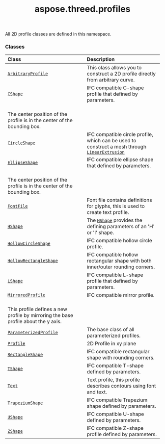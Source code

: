 ﻿---
title: aspose.threed.profiles
second_title: Aspose.3D for Python via .NET API References
description: 
type: docs
weight: 10
url: /python-net/aspose.threed.profiles/
is_root: false
---

All 2D profile classes are defined in this namespace.

### Classes
| Class | Description |
| :- | :- |
| [`ArbitraryProfile`](/3d/python-net/aspose.threed.profiles/arbitraryprofile) | This class allows you to construct a 2D profile directly from arbitrary curve. |
| [`CShape`](/3d/python-net/aspose.threed.profiles/cshape) | IFC compatible C-shape profile that defined by parameters.<br/>The center position of the profile is in the center of the bounding box. |
| [`CircleShape`](/3d/python-net/aspose.threed.profiles/circleshape) | IFC compatible circle profile, which can be used to construct a mesh through [`LinearExtrusion`](/3d/python-net/aspose.threed.entities/linearextrusion) |
| [`EllipseShape`](/3d/python-net/aspose.threed.profiles/ellipseshape) | IFC compatible ellipse shape that defined by parameters.<br/>The center position of the profile is in the center of the bounding box. |
| [`FontFile`](/3d/python-net/aspose.threed.profiles/fontfile) | Font file contains definitions for glyphs, this is used to create text profile. |
| [`HShape`](/3d/python-net/aspose.threed.profiles/hshape) | The [`HShape`](/3d/python-net/aspose.threed.profiles/hshape) provides the defining parameters of an 'H' or 'I' shape. |
| [`HollowCircleShape`](/3d/python-net/aspose.threed.profiles/hollowcircleshape) | IFC compatible hollow circle profile. |
| [`HollowRectangleShape`](/3d/python-net/aspose.threed.profiles/hollowrectangleshape) | IFC compatible hollow rectangular shape with both inner/outer rounding corners. |
| [`LShape`](/3d/python-net/aspose.threed.profiles/lshape) | IFC compatible L-shape profile that defined by parameters. |
| [`MirroredProfile`](/3d/python-net/aspose.threed.profiles/mirroredprofile) | IFC compatible mirror profile.<br/>This profile defines a new profile by mirroring the base profile about the y axis. |
| [`ParameterizedProfile`](/3d/python-net/aspose.threed.profiles/parameterizedprofile) | The base class of all parameterized profiles. |
| [`Profile`](/3d/python-net/aspose.threed.profiles/profile) | 2D Profile in xy plane |
| [`RectangleShape`](/3d/python-net/aspose.threed.profiles/rectangleshape) | IFC compatible rectangular shape with rounding corners. |
| [`TShape`](/3d/python-net/aspose.threed.profiles/tshape) | IFC compatible T-shape defined by parameters. |
| [`Text`](/3d/python-net/aspose.threed.profiles/text) | Text profile, this profile describes contours using font and text. |
| [`TrapeziumShape`](/3d/python-net/aspose.threed.profiles/trapeziumshape) | IFC compatible Trapezium shape defined by parameters. |
| [`UShape`](/3d/python-net/aspose.threed.profiles/ushape) | IFC compatible U-shape defined by parameters. |
| [`ZShape`](/3d/python-net/aspose.threed.profiles/zshape) | IFC compatible Z-shape profile defined by parameters. |


